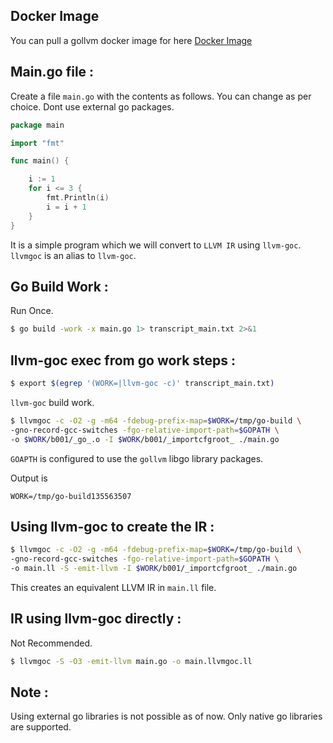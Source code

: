 ## Docker Image 

You can pull a gollvm docker image for here [Docker Image](https://hub.docker.com/r/prodrelworks/gollvm-docker)

## Main.go file : 

Create a file ```main.go``` with the contents as follows. You can change as per choice. Dont use external go packages.

```go
package main

import "fmt"

func main() {

    i := 1
    for i <= 3 {
        fmt.Println(i)
        i = i + 1
    }
}
```

It is a simple program which we will convert to ```LLVM IR``` using ```llvm-goc```. 
```llvmgoc``` is an alias to ```llvm-goc```. 

## Go Build Work : 

Run Once. 

```bash 
$ go build -work -x main.go 1> transcript_main.txt 2>&1
```

## llvm-goc exec from go work steps : 

```bash
$ export $(egrep '(WORK=|llvm-goc -c)' transcript_main.txt)
```

```llvm-goc``` build work. 

```bash
$ llvmgoc -c -O2 -g -m64 -fdebug-prefix-map=$WORK=/tmp/go-build \ 
-gno-record-gcc-switches -fgo-relative-import-path=$GOPATH \ 
-o $WORK/b001/_go_.o -I $WORK/b001/_importcfgroot_ ./main.go 
```

```GOAPTH``` is configured to use the ```gollvm``` libgo library packages. 

Output is 

```
WORK=/tmp/go-build135563507
```

## Using llvm-goc to create the IR : 

```bash
$ llvmgoc -c -O2 -g -m64 -fdebug-prefix-map=$WORK=/tmp/go-build \ 
-gno-record-gcc-switches -fgo-relative-import-path=$GOPATH \ 
-o main.ll -S -emit-llvm -I $WORK/b001/_importcfgroot_ ./main.go
```

This creates an equivalent LLVM IR in ```main.ll``` file. 

## IR using llvm-goc directly : 

Not Recommended.

```bash
$ llvmgoc -S -O3 -emit-llvm main.go -o main.llvmgoc.ll
```

## Note : 

Using external go libraries is not possible as of now. Only native go libraries are supported. 

